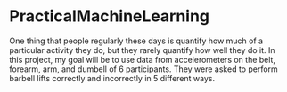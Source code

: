 # PracticalMachineLearning
One thing that people regularly these days is quantify how much of a particular activity they 
do, but they rarely quantify how well they do it. In this project, my goal will be to 
use data from accelerometers on the belt, forearm, arm, and dumbell of 6 participants. 
They were asked to perform barbell lifts correctly and incorrectly in 5 different ways.
